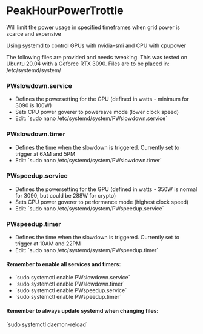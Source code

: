 # PeakHourPowerTrottle
Will limit the power usage in specified timeframes when grid power is scarce and expensive

Using systemd to control GPUs with nvidia-smi and CPU with cpupower

The following files are provided and needs tweaking. This was tested on Ubuntu 20.04 with a Geforce RTX 3090. Files are to be placed in: 
/etc/systemd/system/

### PWslowdown.service
- Defines the powersetting for the GPU (defined in watts - minimum for 3090 is 100W)
- Sets CPU power goverer to powersave mode (lower clock speed)
- Edit: ´sudo nano /etc/systemd/system/PWslowdown.service` 

### PWslowdown.timer
- Defines the time when the slowdown is triggered. Currently set to trigger at 6AM and 5PM  
- Edit: ´sudo nano /etc/systemd/system/PWslowdown.timer`


### PWspeedup.service
- Defines the powersetting for the GPU (defined in watts - 350W is normal for 3090, but could be 288W for crypto)
- Sets CPU power goverer to performance mode (highest clock speed)
- Edit: ´sudo nano /etc/systemd/system/PWspeedup.service` 

### PWspeedup.timer
- Defines the time when the slowdown is triggered. Currently set to trigger at 10AM and 22PM  
- Edit: ´sudo nano /etc/systemd/system/PWspeedup.timer`


#### Remember to enable all services and timers:
- `sudo systemctl enable PWslowdown.service´
- `sudo systemctl enable PWslowdown.timer´
- `sudo systemctl enable PWspeedup.service´
- `sudo systemctl enable PWspeedup.timer´

#### Remember to always update systemd when changing files:
`sudo systemctl daemon-reload´
